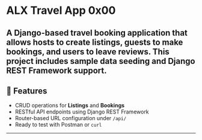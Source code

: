 # ALX Travel App 0x00

A Django-based travel booking application that allows hosts to create listings, guests to make bookings, and users to leave reviews. This project includes sample data seeding and Django REST Framework support.
----

## 🚀 Features
- CRUD operations for **Listings** and **Bookings**
- RESTful API endpoints using Django REST Framework
- Router-based URL configuration under `/api/`
- Ready to test with Postman or `curl`

---

